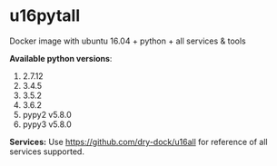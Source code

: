 # u16pytall
Docker image with ubuntu 16.04 + python + all services &amp; tools

**Available python versions**:

1. 2.7.12
2. 3.4.5
3. 3.5.2
4. 3.6.2
5. pypy2 v5.8.0
6. pypy3 v5.8.0

**Services:**
Use https://github.com/dry-dock/u16all for reference of all services supported.
